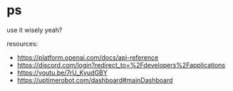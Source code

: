 # ps
use it wisely yeah?

resources:
- https://platform.openai.com/docs/api-reference
- https://discord.com/login?redirect_to=%2Fdevelopers%2Fapplications
- https://youtu.be/7rU_KyudGBY
- https://uptimerobot.com/dashboard#mainDashboard
